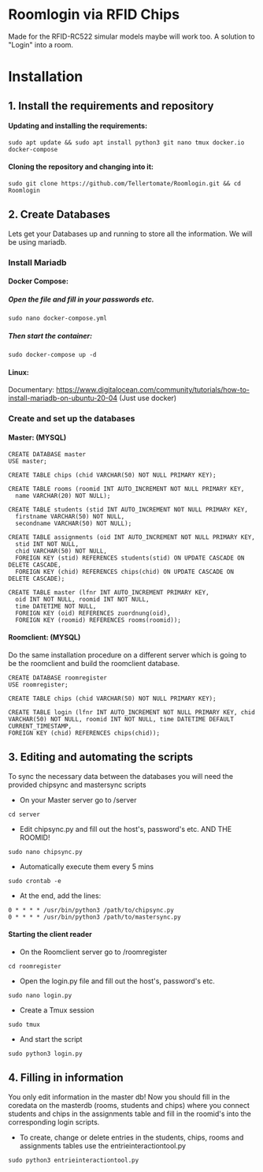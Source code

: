 # Roomlogin via RFID Chips
Made for the RFID-RC522 simular models maybe will work too.
A solution to "Login" into a room.



# Installation

## 1. Install the requirements and repository
#### Updating and installing the requirements:
```
sudo apt update && sudo apt install python3 git nano tmux docker.io docker-compose
```
#### Cloning the repository and changing into it:
```
sudo git clone https://github.com/Tellertomate/Roomlogin.git && cd Roomlogin
```

## 2. Create Databases
Lets get your Databases up and running to store all the information.
We will be using mariadb.

### Install Mariadb
#### Docker Compose:
##### Open the file and fill in your passwords etc.
```
sudo nano docker-compose.yml
```
##### Then start the container:
```
sudo docker-compose up -d
```
#### Linux:
Documentary:
https://www.digitalocean.com/community/tutorials/how-to-install-mariadb-on-ubuntu-20-04
(Just use docker)

### Create and set up the databases
#### Master: (MYSQL)
```
CREATE DATABASE master
USE master;
```
```
CREATE TABLE chips (chid VARCHAR(50) NOT NULL PRIMARY KEY);
```
```
CREATE TABLE rooms (roomid INT AUTO_INCREMENT NOT NULL PRIMARY KEY,
  name VARCHAR(20) NOT NULL);
```
```
CREATE TABLE students (stid INT AUTO_INCREMENT NOT NULL PRIMARY KEY,
  firstname VARCHAR(50) NOT NULL,
  secondname VARCHAR(50) NOT NULL);
```
```
CREATE TABLE assignments (oid INT AUTO_INCREMENT NOT NULL PRIMARY KEY,
  stid INT NOT NULL,
  chid VARCHAR(50) NOT NULL,
  FOREIGN KEY (stid) REFERENCES students(stid) ON UPDATE CASCADE ON DELETE CASCADE,
  FOREIGN KEY (chid) REFERENCES chips(chid) ON UPDATE CASCADE ON DELETE CASCADE);  
```
```
CREATE TABLE master (lfnr INT AUTO_INCREMENT PRIMARY KEY,
  oid INT NOT NULL, roomid INT NOT NULL,
  time DATETIME NOT NULL,
  FOREIGN KEY (oid) REFERENCES zuordnung(oid),
  FOREIGN KEY (roomid) REFERENCES rooms(roomid));
```

#### Roomclient: (MYSQL)
Do the same installation procedure on a different server which is going to be the roomclient and build the roomclient database.
```
CREATE DATABASE roomregister
USE roomregister;
```
```
CREATE TABLE chips (chid VARCHAR(50) NOT NULL PRIMARY KEY);
```
```
CREATE TABLE login (lfnr INT AUTO_INCREMENT NOT NULL PRIMARY KEY, chid VARCHAR(50) NOT NULL, roomid INT NOT NULL, time DATETIME DEFAULT CURRENT_TIMESTAMP,
FOREIGN KEY (chid) REFERENCES chips(chid));
```

## 3. Editing and automating the scripts
To sync the necessary data between the databases you will need the provided chipsync and mastersync scripts
- On your Master server go to /server
```
cd server
```
- Edit chipsync.py and fill out the host's, password's etc. AND THE ROOMID!
```
sudo nano chipsync.py
```
- Automatically execute them every 5 mins
```
sudo crontab -e
```
- At the end, add the lines:
```
0 * * * * /usr/bin/python3 /path/to/chipsync.py
0 * * * * /usr/bin/python3 /path/to/mastersync.py
```
#### Starting the client reader
- On the Roomclient server go to /roomregister
```
cd roomregister
```
- Open the login.py file and fill out the host's, password's etc.
```
sudo nano login.py
```
- Create a Tmux session
```
sudo tmux
```
- And start the script
```
sudo python3 login.py
```

## 4. Filling in information
You only edit information in the master db! Now you should fill in the coredata on the masterdb (rooms, students and chips) where you connect students and chips in the assignments table and fill in the roomid's into the corresponding login scripts.
- To create, change or delete entries in the students, chips, rooms and assignments tables use the entrieinteractiontool.py
```
sudo python3 entrieinteractiontool.py
```



